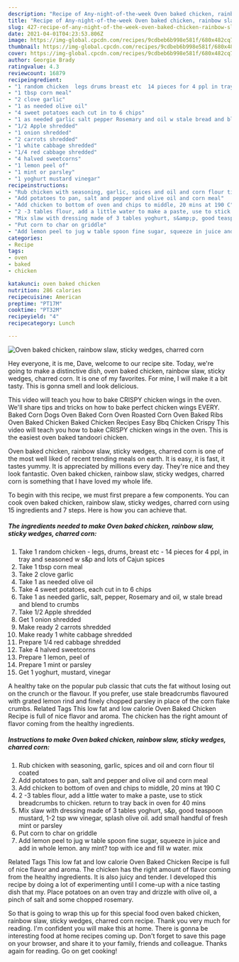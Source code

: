 ```yaml
---
description: "Recipe of Any-night-of-the-week Oven baked chicken, rainbow slaw, sticky wedges, charred corn"
title: "Recipe of Any-night-of-the-week Oven baked chicken, rainbow slaw, sticky wedges, charred corn"
slug: 427-recipe-of-any-night-of-the-week-oven-baked-chicken-rainbow-slaw-sticky-wedges-charred-corn
date: 2021-04-01T04:23:53.806Z
image: https://img-global.cpcdn.com/recipes/9cdbeb6b998e581f/680x482cq70/oven-baked-chicken-rainbow-slaw-sticky-wedges-charred-corn-recipe-main-photo.jpg
thumbnail: https://img-global.cpcdn.com/recipes/9cdbeb6b998e581f/680x482cq70/oven-baked-chicken-rainbow-slaw-sticky-wedges-charred-corn-recipe-main-photo.jpg
cover: https://img-global.cpcdn.com/recipes/9cdbeb6b998e581f/680x482cq70/oven-baked-chicken-rainbow-slaw-sticky-wedges-charred-corn-recipe-main-photo.jpg
author: Georgie Brady
ratingvalue: 4.3
reviewcount: 16879
recipeingredient:
- "1 random chicken  legs drums breast etc  14 pieces for 4 ppl in tray and seasoned w sp and lots of Cajun spices"
- "1 tbsp corn meal"
- "2 clove garlic"
- "1 as needed olive oil"
- "4 sweet potatoes each cut in to 6 chips"
- "1 as needed garlic salt pepper Rosemary and oil w stale bread and blend to crumbs"
- "1/2 Apple shredded"
- "1 onion shredded"
- "2 carrots shredded"
- "1 white cabbage shredded"
- "1/4 red cabbage shredded"
- "4 halved sweetcorns"
- "1 lemon peel of"
- "1 mint or parsley"
- "1 yoghurt mustard vinegar"
recipeinstructions:
- "Rub chicken with seasoning, garlic, spices and oil and corn flour til coated"
- "Add potatoes to pan, salt and pepper and olive oil and corn meal"
- "Add chicken to bottom of oven and chips to middle, 20 mins at 190 C"
- "2 -3 tables flour, add a little water to make a paste, use to stick breadcrumbs to chicken. return to tray back in oven for 40 mins"
- "Mix slaw with dressing made of 3 tables yoghurt, s&amp;p, good teaspoon mustard, 1-2 tsp ww vinegar, splash olive oil. add small handful of fresh mint or parsley"
- "Put corn to char on griddle"
- "Add lemon peel to jug w table spoon fine sugar, squeeze in juice and add in whole lemon. any mint? top with ice and fill w water. mix"
categories:
- Recipe
tags:
- oven
- baked
- chicken

katakunci: oven baked chicken 
nutrition: 286 calories
recipecuisine: American
preptime: "PT17M"
cooktime: "PT32M"
recipeyield: "4"
recipecategory: Lunch

---
```



![Oven baked chicken, rainbow slaw, sticky wedges, charred corn](https://img-global.cpcdn.com/recipes/9cdbeb6b998e581f/680x482cq70/oven-baked-chicken-rainbow-slaw-sticky-wedges-charred-corn-recipe-main-photo.jpg)

Hey everyone, it is me, Dave, welcome to our recipe site. Today, we're going to make a distinctive dish, oven baked chicken, rainbow slaw, sticky wedges, charred corn. It is one of my favorites. For mine, I will make it a bit tasty. This is gonna smell and look delicious.

This video will teach you how to bake CRISPY chicken wings in the oven. We&#39;ll share tips and tricks on how to bake perfect chicken wings EVERY. Baked Corn Dogs Oven Baked Corn Oven Roasted Corn Oven Baked Ribs Oven Baked Chicken Baked Chicken Recipes Easy Bbq Chicken Crispy This video will teach you how to bake CRISPY chicken wings in the oven. This is the easiest oven baked tandoori chicken.

Oven baked chicken, rainbow slaw, sticky wedges, charred corn is one of the most well liked of recent trending meals on earth. It is easy, it is fast, it tastes yummy. It is appreciated by millions every day. They're nice and they look fantastic. Oven baked chicken, rainbow slaw, sticky wedges, charred corn is something that I have loved my whole life.


To begin with this recipe, we must first prepare a few components. You can cook oven baked chicken, rainbow slaw, sticky wedges, charred corn using 15 ingredients and 7 steps. Here is how you can achieve that.

<!--inarticleads1-->

##### The ingredients needed to make Oven baked chicken, rainbow slaw, sticky wedges, charred corn:

1. Take 1 random chicken - legs, drums, breast etc - 14 pieces for 4 ppl, in tray and seasoned w s&amp;p and lots of Cajun spices
1. Take 1 tbsp corn meal
1. Take 2 clove garlic
1. Take 1 as needed olive oil
1. Take 4 sweet potatoes, each cut in to 6 chips
1. Take 1 as needed garlic, salt, pepper, Rosemary and oil, w stale bread and blend to crumbs
1. Take 1/2 Apple shredded
1. Get 1 onion shredded
1. Make ready 2 carrots shredded
1. Make ready 1 white cabbage shredded
1. Prepare 1/4 red cabbage shredded
1. Take 4 halved sweetcorns
1. Prepare 1 lemon, peel of
1. Prepare 1 mint or parsley
1. Get 1 yoghurt, mustard, vinegar


A healthy take on the popular pub classic that cuts the fat without losing out on the crunch or the flavour. If you prefer, use stale breadcrumbs flavoured with grated lemon rind and finely chopped parsley in place of the corn flake crumbs. Related Tags This low fat and low calorie Oven Baked Chicken Recipe is full of nice flavor and aroma. The chicken has the right amount of flavor coming from the healthy ingredients. 

<!--inarticleads2-->

##### Instructions to make Oven baked chicken, rainbow slaw, sticky wedges, charred corn:

1. Rub chicken with seasoning, garlic, spices and oil and corn flour til coated
1. Add potatoes to pan, salt and pepper and olive oil and corn meal
1. Add chicken to bottom of oven and chips to middle, 20 mins at 190 C
1. 2 -3 tables flour, add a little water to make a paste, use to stick breadcrumbs to chicken. return to tray back in oven for 40 mins
1. Mix slaw with dressing made of 3 tables yoghurt, s&amp;p, good teaspoon mustard, 1-2 tsp ww vinegar, splash olive oil. add small handful of fresh mint or parsley
1. Put corn to char on griddle
1. Add lemon peel to jug w table spoon fine sugar, squeeze in juice and add in whole lemon. any mint? top with ice and fill w water. mix


Related Tags This low fat and low calorie Oven Baked Chicken Recipe is full of nice flavor and aroma. The chicken has the right amount of flavor coming from the healthy ingredients. It is also juicy and tender. I developed this recipe by doing a lot of experimenting until I come-up with a nice tasting dish that my. Place potatoes on an oven tray and drizzle with olive oil, a pinch of salt and some chopped rosemary. 

So that is going to wrap this up for this special food oven baked chicken, rainbow slaw, sticky wedges, charred corn recipe. Thank you very much for reading. I'm confident you will make this at home. There is gonna be interesting food at home recipes coming up. Don't forget to save this page on your browser, and share it to your family, friends and colleague. Thanks again for reading. Go on get cooking!
